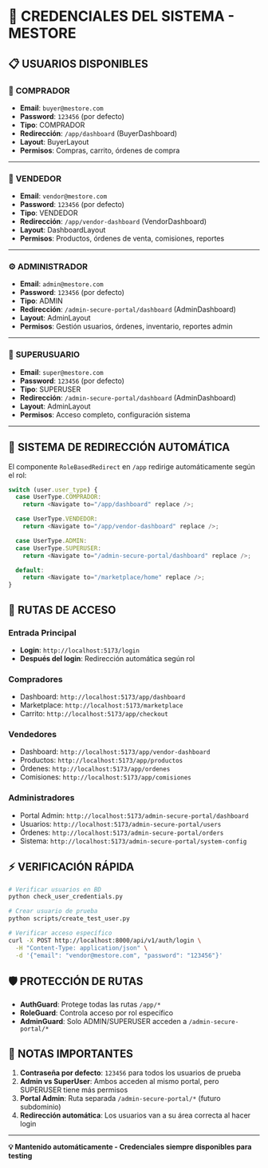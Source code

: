 # 🔐 CREDENCIALES DEL SISTEMA - MESTORE

## 📋 **USUARIOS DISPONIBLES**

### 🛒 **COMPRADOR**
- **Email**: `buyer@mestore.com`
- **Password**: `123456` (por defecto)
- **Tipo**: COMPRADOR
- **Redirección**: `/app/dashboard` (BuyerDashboard)
- **Layout**: BuyerLayout
- **Permisos**: Compras, carrito, órdenes de compra

---

### 🏪 **VENDEDOR**
- **Email**: `vendor@mestore.com`
- **Password**: `123456` (por defecto)
- **Tipo**: VENDEDOR
- **Redirección**: `/app/vendor-dashboard` (VendorDashboard)
- **Layout**: DashboardLayout
- **Permisos**: Productos, órdenes de venta, comisiones, reportes

---

### ⚙️ **ADMINISTRADOR**
- **Email**: `admin@mestore.com`
- **Password**: `123456` (por defecto)
- **Tipo**: ADMIN
- **Redirección**: `/admin-secure-portal/dashboard` (AdminDashboard)
- **Layout**: AdminLayout
- **Permisos**: Gestión usuarios, órdenes, inventario, reportes admin

---

### 🔧 **SUPERUSUARIO**
- **Email**: `super@mestore.com`
- **Password**: `123456` (por defecto)
- **Tipo**: SUPERUSER
- **Redirección**: `/admin-secure-portal/dashboard` (AdminDashboard)
- **Layout**: AdminLayout
- **Permisos**: Acceso completo, configuración sistema

---

## 🎯 **SISTEMA DE REDIRECCIÓN AUTOMÁTICA**

El componente `RoleBasedRedirect` en `/app` redirige automáticamente según el rol:

```typescript
switch (user.user_type) {
  case UserType.COMPRADOR:
    return <Navigate to="/app/dashboard" replace />;

  case UserType.VENDEDOR:
    return <Navigate to="/app/vendor-dashboard" replace />;

  case UserType.ADMIN:
  case UserType.SUPERUSER:
    return <Navigate to="/admin-secure-portal/dashboard" replace />;

  default:
    return <Navigate to="/marketplace/home" replace />;
}
```

## 🚀 **RUTAS DE ACCESO**

### **Entrada Principal**
- **Login**: `http://localhost:5173/login`
- **Después del login**: Redirección automática según rol

### **Compradores**
- Dashboard: `http://localhost:5173/app/dashboard`
- Marketplace: `http://localhost:5173/marketplace`
- Carrito: `http://localhost:5173/app/checkout`

### **Vendedores**
- Dashboard: `http://localhost:5173/app/vendor-dashboard`
- Productos: `http://localhost:5173/app/productos`
- Órdenes: `http://localhost:5173/app/ordenes`
- Comisiones: `http://localhost:5173/app/comisiones`

### **Administradores**
- Portal Admin: `http://localhost:5173/admin-secure-portal/dashboard`
- Usuarios: `http://localhost:5173/admin-secure-portal/users`
- Órdenes: `http://localhost:5173/admin-secure-portal/orders`
- Sistema: `http://localhost:5173/admin-secure-portal/system-config`

## ⚡ **VERIFICACIÓN RÁPIDA**

```bash
# Verificar usuarios en BD
python check_user_credentials.py

# Crear usuario de prueba
python scripts/create_test_user.py

# Verificar acceso específico
curl -X POST http://localhost:8000/api/v1/auth/login \
  -H "Content-Type: application/json" \
  -d '{"email": "vendor@mestore.com", "password": "123456"}'
```

## 🛡️ **PROTECCIÓN DE RUTAS**

- **AuthGuard**: Protege todas las rutas `/app/*`
- **RoleGuard**: Controla acceso por rol específico
- **AdminGuard**: Solo ADMIN/SUPERUSER acceden a `/admin-secure-portal/*`

## 📝 **NOTAS IMPORTANTES**

1. **Contraseña por defecto**: `123456` para todos los usuarios de prueba
2. **Admin vs SuperUser**: Ambos acceden al mismo portal, pero SUPERUSER tiene más permisos
3. **Portal Admin**: Ruta separada `/admin-secure-portal/*` (futuro subdominio)
4. **Redirección automática**: Los usuarios van a su área correcta al hacer login

---

**💡 Mantenido automáticamente - Credenciales siempre disponibles para testing**
